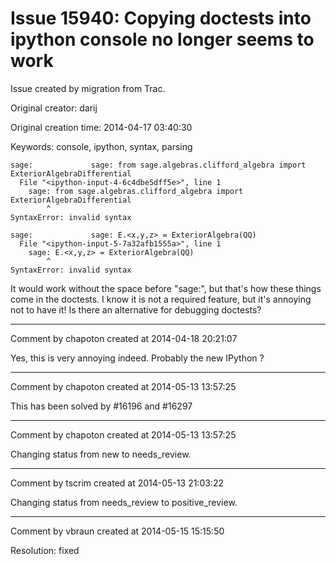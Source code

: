 # Issue 15940: Copying doctests into ipython console no longer seems to work

Issue created by migration from Trac.

Original creator: darij

Original creation time: 2014-04-17 03:40:30

Keywords: console, ipython, syntax, parsing


```
sage:             sage: from sage.algebras.clifford_algebra import ExteriorAlgebraDifferential
  File "<ipython-input-4-6c4dbe5dff5e>", line 1
    sage: from sage.algebras.clifford_algebra import ExteriorAlgebraDifferential
        ^
SyntaxError: invalid syntax

sage:             sage: E.<x,y,z> = ExteriorAlgebra(QQ)
  File "<ipython-input-5-7a32afb1555a>", line 1
    sage: E.<x,y,z> = ExteriorAlgebra(QQ)
        ^
SyntaxError: invalid syntax
```


It would work without the space before "sage:", but that's how these things come in the doctests. I know it is not a required feature, but it's annoying not to have it! Is there an alternative for debugging doctests?


---

Comment by chapoton created at 2014-04-18 20:21:07

Yes, this is very annoying indeed. Probably the new IPython ?


---

Comment by chapoton created at 2014-05-13 13:57:25

This has been solved by #16196 and #16297


---

Comment by chapoton created at 2014-05-13 13:57:25

Changing status from new to needs_review.


---

Comment by tscrim created at 2014-05-13 21:03:22

Changing status from needs_review to positive_review.


---

Comment by vbraun created at 2014-05-15 15:15:50

Resolution: fixed
